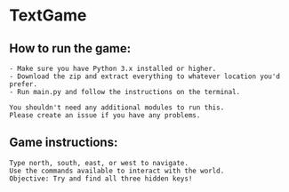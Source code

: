 # TextGame

## How to run the game:
    - Make sure you have Python 3.x installed or higher.
    - Download the zip and extract everything to whatever location you'd prefer.
    - Run main.py and follow the instructions on the terminal.

    You shouldn't need any additional modules to run this.
    Please create an issue if you have any problems.


## Game instructions: 
    Type north, south, east, or west to navigate.
    Use the commands available to interact with the world.
    Objective: Try and find all three hidden keys!